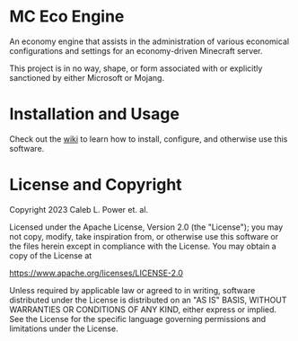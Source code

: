# MC Eco Engine

An economy engine that assists in the administration of various economical
configurations and settings for an economy-driven Minecraft server.

This project is in no way, shape, or form associated with or explicitly
sanctioned by either Microsoft or Mojang.

# Installation and Usage

Check out the [wiki](https://github.com/calebpower/mc-eco-engine/wiki) to learn
how to install, configure, and otherwise use this software.

# License and Copyright

Copyright 2023 Caleb L. Power et. al.

Licensed under the Apache License, Version 2.0 (the "License"); you may not
copy, modify, take inspiration from, or otherwise use this software or the files
herein except in compliance with the License. You may obtain a copy of the
License at

  https://www.apache.org/licenses/LICENSE-2.0

Unless required by applicable law or agreed to in writing, software distributed
under the License is distributed on an "AS IS" BASIS, WITHOUT WARRANTIES OR
CONDITIONS OF ANY KIND, either express or implied. See the License for the
specific language governing permissions and limitations under the License.
